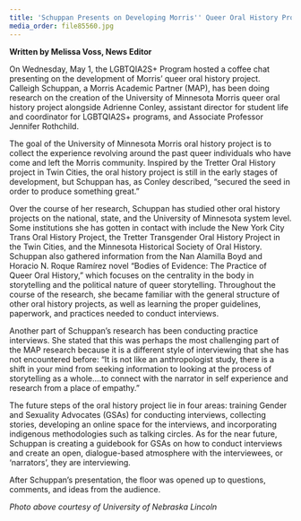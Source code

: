 ```yaml
---
title: 'Schuppan Presents on Developing Morris'' Queer Oral History Project at Coffee Chat'
media_order: file85560.jpg
---
```


**Written by Melissa Voss, News Editor**

On Wednesday, May 1, the LGBTQIA2S+ Program hosted a coffee chat presenting on the development of Morris’ queer oral history project. Calleigh Schuppan, a Morris Academic Partner (MAP), has been doing research on the creation of the University of Minnesota Morris queer oral history project alongside Adrienne Conley, assistant director for student life and coordinator for LGBTQIA2S+ programs, and Associate Professor Jennifer Rothchild.

The goal of the University of Minnesota Morris oral history project is to collect the experience revolving around the past queer individuals who have come and left the Morris community.  Inspired by the Tretter Oral History project in Twin Cities, the oral history project is still in the early stages of development, but Schuppan has, as Conley described, “secured the seed in order to produce something great.”  

Over the course of her research, Schuppan has studied other oral history projects on the national, state, and the University of Minnesota system level.  Some institutions she has gotten in contact with include the New York City Trans Oral History Project, the Tretter Transgender Oral History Project in the Twin Cities, and the Minnesota Historical Society of Oral History.  Schuppan also gathered information from the Nan Alamilla Boyd and Horacio N. Roque Ramírez novel “Bodies of Evidence: The Practice of Queer Oral History,” which focuses on the centrality in the body in storytelling and the political nature of queer storytelling.  Throughout the course of the research, she became familiar with the general structure of other oral history projects, as well as learning the proper guidelines, paperwork, and practices needed to conduct interviews.

Another part of Schuppan’s research has been conducting practice interviews.  She stated that this was perhaps the most challenging part of the MAP research because it is a different style of interviewing that she has not encountered before: “It is not like an anthropologist study, there is a shift in your mind from seeking information to looking at the process of storytelling as a whole….to connect with the narrator in self experience and research from a place of empathy.”

The future steps of the oral history project lie in four areas: training Gender and Sexuality Advocates (GSAs) for conducting interviews, collecting stories, developing an online space for the interviews, and incorporating indigenous methodologies such as talking circles.  As for the near future, Schuppan is creating a guidebook for GSAs on how to conduct interviews and create an open, dialogue-based atmosphere with the interviewees, or ‘narrators’, they are interviewing.

After Schuppan’s presentation, the floor was opened up to questions, comments, and ideas from the audience. 

_Photo above courtesy of University of Nebraska Lincoln_